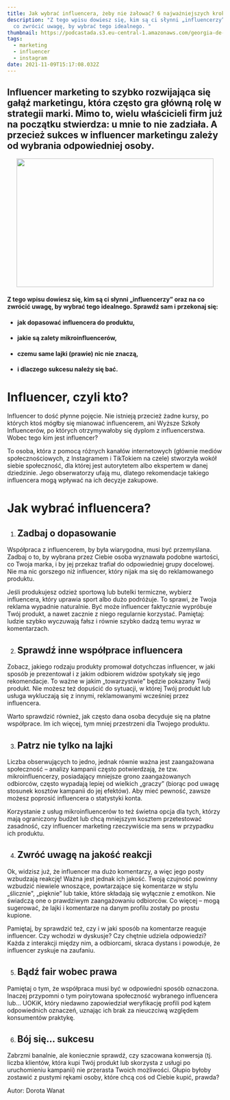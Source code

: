 ```yaml
---
title: Jak wybrać influencera, żeby nie żałować? 6 najważniejszych kroków.
description: "Z tego wpisu dowiesz się, kim są ci słynni „influencerzy” oraz na
  co zwrócić uwagę, by wybrać tego idealnego. "
thumbnail: https://podcastada.s3.eu-central-1.amazonaws.com/georgia-de-lotz--UsJoNxLaNo-unsplash.jpeg
tags:
  - marketing
  - influencer
  - instagram
date: 2021-11-09T15:17:08.032Z
---
```

## Influencer marketing to szybko rozwijająca się gałąź marketingu, która często gra główną rolę w strategii marki. Mimo to, wielu właścicieli firm już na początku stwierdza: u mnie to nie zadziała. A przecież sukces w influencer marketingu zależy od wybrania odpowiedniej osoby. 

<p align="center">
  <img width="460" height="300" src="<https://podcastada.s3.eu-central-1.amazonaws.com/diggity-marketing-QFZ_72_NxIQ-unsplash.webp>">
</p>

#### Z tego wpisu dowiesz się, kim są ci słynni „influencerzy” oraz na co zwrócić uwagę, by wybrać tego idealnego. Sprawdź sam i przekonaj się: 

* #### jak dopasować influencera do produktu,
* #### jakie są zalety mikroinfluencerów,
* #### czemu same lajki (prawie) nic nie znaczą,
* #### i dlaczego sukcesu należy się bać.



# Influencer, czyli kto?

Influencer to dość płynne pojęcie. Nie istnieją przecież żadne kursy, po których ktoś mógłby się mianować influencerem, ani Wyższe Szkoły Influencerów, po których otrzymywałoby się dyplom z influencerstwa. Wobec tego kim jest influencer?

To osoba, która z pomocą różnych kanałów internetowych (głównie mediów społecznościowych, z Instagramem i TikTokiem na czele) stworzyła wokół siebie społeczność, dla której jest autorytetem albo ekspertem w danej dziedzinie. Jego obserwatorzy ufają mu, dlatego rekomendacje takiego influencera mogą wpływać na ich decyzje zakupowe.



# Jak wybrać influencera? 

1. ## Zadbaj o dopasowanie

Współpraca z influencerem, by była wiarygodna, musi być przemyślana. Zadbaj o to, by wybrana przez Ciebie osoba wyznawała podobne wartości, co Twoja marka, i by jej przekaz trafiał do odpowiedniej grupy docelowej. Nie ma nic gorszego niż influencer, który nijak ma się do reklamowanego produktu.

Jeśli produkujesz odzież sportową lub butelki termiczne, wybierz influencera, który uprawia sport albo dużo podróżuje. To sprawi, że Twoja reklama wypadnie naturalnie. Być może influencer faktycznie wypróbuje Twój produkt, a nawet zacznie z niego regularnie korzystać. Pamiętaj: ludzie szybko wyczuwają fałsz i równie szybko dadzą temu wyraz w komentarzach.

2. ## Sprawdź inne współprace influencera

Zobacz, jakiego rodzaju produkty promował dotychczas influencer, w jaki sposób je prezentował i z jakim odbiorem widzów spotykały się jego rekomendacje. To ważne w jakim „towarzystwie” będzie pokazany Twój produkt. Nie możesz też dopuścić do sytuacji, w której Twój produkt lub usługa wykluczają się z innymi, reklamowanymi wcześniej przez influencera. 

Warto sprawdzić również, jak często dana osoba decyduje się na płatne współprace. Im ich więcej, tym mniej przestrzeni dla Twojego produktu. 

3. ## Patrz nie tylko na lajki

Liczba obserwujących to jedno, jednak równie ważna jest zaangażowana społeczność – analizy kampanii często potwierdzają, że tzw. mikroinfluencerzy, posiadający mniejsze grono zaangażowanych odbiorców, często wypadają lepiej od wielkich „graczy” (biorąc pod uwagę stosunek kosztów kampanii do jej efektów). Aby mieć pewność, zawsze możesz poprosić influencera o statystyki konta. 

Korzystanie z usług mikroinfluencerów to też świetna opcja dla tych, którzy mają ograniczony budżet lub chcą mniejszym kosztem przetestować zasadność, czy influencer marketing rzeczywiście ma sens w przypadku ich produktu. 

4. ## Zwróć uwagę na jakość reakcji 

Ok, widzisz już, że influencer ma dużo komentarzy, a więc jego posty wzbudzają reakcję! Ważna jest jednak ich jakość. Twoją czujność powinny wzbudzić niewiele wnoszące, powtarzające się komentarze w stylu „ślicznie", „pięknie” lub takie, które składają się wyłącznie z emotikon. Nie świadczą one o prawdziwym zaangażowaniu odbiorców. Co więcej – mogą sugerować, że lajki i komentarze na danym profilu zostały po prostu kupione.

Pamiętaj, by sprawdzić też, czy i w jaki sposób na komentarze reaguje influencer. Czy wchodzi w dyskusje? Czy chętnie udziela odpowiedzi? Każda z interakcji między nim, a odbiorcami, skraca dystans i powoduje, że influencer zyskuje na zaufaniu.

5. ## Bądź fair wobec prawa

Pamiętaj o tym, że współpraca musi być w odpowiedni sposób oznaczona. Inaczej przypomni o tym poirytowana społeczność wybranego influencera lub... UOKiK, który niedawno zapowiedział weryfikację profili pod kątem odpowiednich oznaczeń, uznając ich brak za nieuczciwą względem konsumentów praktykę. 

6. ## Bój się… sukcesu 

Zabrzmi banalnie, ale koniecznie sprawdź, czy szacowana konwersja (tj. liczba klientów, która kupi Twój produkt lub skorzysta z usługi po uruchomieniu kampanii) nie przerasta Twoich możliwości. Głupio byłoby zostawić z pustymi rękami osoby, które chcą coś od Ciebie kupić, prawda?

Autor: Dorota Wanat